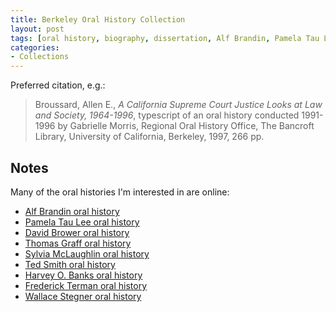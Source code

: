 ```yaml
---
title: Berkeley Oral History Collection
layout: post
tags: [oral history, biography, dissertation, Alf Brandin, Pamela Tau Lee, David Brower, Thomas Graff, Sylvia McLaughlin, Ted Smith, Harvey Banks, Frederick Terman, Wallace Stegner]
categories:
- Collections
---
```


Preferred citation, e.g.:

> Broussard, Allen E., *A California Supreme Court Justice Looks at Law and Society, 1964-1996*, typescript of an oral history conducted 1991-1996 by Gabrielle Morris, Regional Oral History Office, The Bancroft Library, University of California, Berkeley, 1997, 266 pp.

Notes
-----

Many of the oral histories I'm interested in are online:

- [Alf Brandin oral history]()
- [Pamela Tau Lee oral history]()
- [David Brower oral history]()
- [Thomas Graff oral history]()
- [Sylvia McLaughlin oral history]()
- [Ted Smith oral history]()
- [Harvey O. Banks oral history]()
- [Frederick Terman oral history]()
- [Wallace Stegner oral history]()
